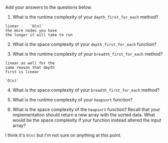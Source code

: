 Add your answers to the questions below.

1. What is the runtime complexity of your `depth_first_for_each` method?
```
linear -   `O(n)`
the more nodes you have 
the longer it will take to run
```
2. What is the space complexity of your `depth_first_for_each` function?

3. What is the runtime complexity of your `breadth_first_for_each` method?

```
linear as well for the 
same reason that depth 
first is linear

`O(n)`
```
4. What is the space complexity of your `breadth_first_for_each` method?

5. What is the runtime complexity of your `heapsort` function?

6. What is the space complexity of the `heapsort` function? Recall that your implementation should return a new array with the sorted data. What would be the space complexity if your function instead altered the input array?

I think it's `O(n)` but I'm not sure on anything at this point. 